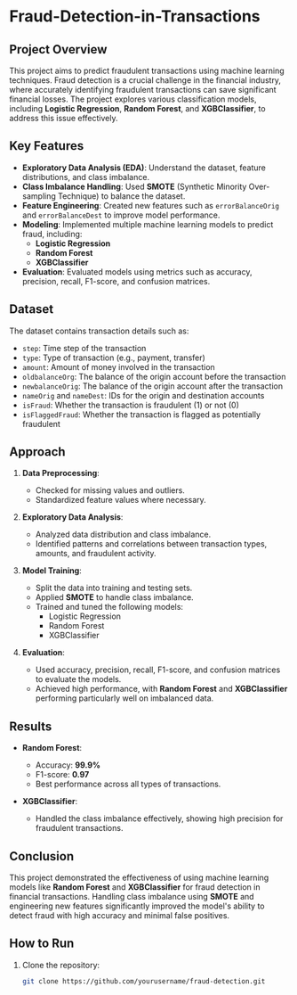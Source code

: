 # Fraud-Detection-in-Transactions

## Project Overview
This project aims to predict fraudulent transactions using machine learning techniques. Fraud detection is a crucial challenge in the financial industry, where accurately identifying fraudulent transactions can save significant financial losses. The project explores various classification models, including **Logistic Regression**, **Random Forest**, and **XGBClassifier**, to address this issue effectively.

## Key Features
- **Exploratory Data Analysis (EDA)**: Understand the dataset, feature distributions, and class imbalance.
- **Class Imbalance Handling**: Used **SMOTE** (Synthetic Minority Over-sampling Technique) to balance the dataset.
- **Feature Engineering**: Created new features such as `errorBalanceOrig` and `errorBalanceDest` to improve model performance.
- **Modeling**: Implemented multiple machine learning models to predict fraud, including:
  - **Logistic Regression**
  - **Random Forest**
  - **XGBClassifier**
- **Evaluation**: Evaluated models using metrics such as accuracy, precision, recall, F1-score, and confusion matrices.

## Dataset
The dataset contains transaction details such as:
- `step`: Time step of the transaction
- `type`: Type of transaction (e.g., payment, transfer)
- `amount`: Amount of money involved in the transaction
- `oldbalanceOrg`: The balance of the origin account before the transaction
- `newbalanceOrig`: The balance of the origin account after the transaction
- `nameOrig` and `nameDest`: IDs for the origin and destination accounts
- `isFraud`: Whether the transaction is fraudulent (1) or not (0)
- `isFlaggedFraud`: Whether the transaction is flagged as potentially fraudulent

## Approach
1. **Data Preprocessing**:
   - Checked for missing values and outliers.
   - Standardized feature values where necessary.
   
2. **Exploratory Data Analysis**:
   - Analyzed data distribution and class imbalance.
   - Identified patterns and correlations between transaction types, amounts, and fraudulent activity.

3. **Model Training**:
   - Split the data into training and testing sets.
   - Applied **SMOTE** to handle class imbalance.
   - Trained and tuned the following models:
     - Logistic Regression
     - Random Forest
     - XGBClassifier

4. **Evaluation**:
   - Used accuracy, precision, recall, F1-score, and confusion matrices to evaluate the models.
   - Achieved high performance, with **Random Forest** and **XGBClassifier** performing particularly well on imbalanced data.

## Results
- **Random Forest**:
  - Accuracy: **99.9%**
  - F1-score: **0.97**
  - Best performance across all types of transactions.

- **XGBClassifier**:
  - Handled the class imbalance effectively, showing high precision for fraudulent transactions.

## Conclusion
This project demonstrated the effectiveness of using machine learning models like **Random Forest** and **XGBClassifier** for fraud detection in financial transactions. Handling class imbalance using **SMOTE** and engineering new features significantly improved the model's ability to detect fraud with high accuracy and minimal false positives.

## How to Run
1. Clone the repository:
   ```bash
   git clone https://github.com/yourusername/fraud-detection.git
